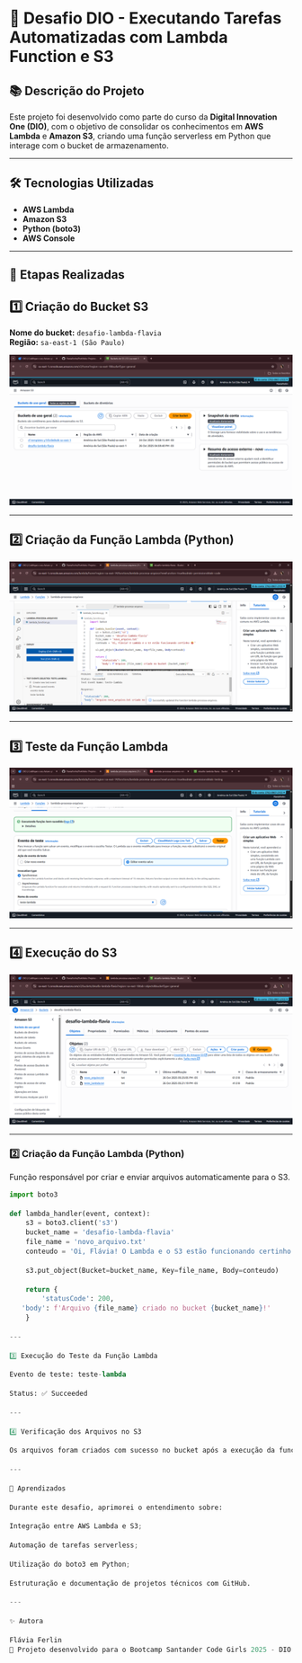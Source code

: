# 🧩 Desafio DIO - Executando Tarefas Automatizadas com Lambda Function e S3

## 📚 Descrição do Projeto
Este projeto foi desenvolvido como parte do curso da **Digital Innovation One (DIO)**, com o objetivo de consolidar os conhecimentos em **AWS Lambda** e **Amazon S3**, criando uma função serverless em Python que interage com o bucket de armazenamento.

---

## 🛠️ Tecnologias Utilizadas
- **AWS Lambda**
- **Amazon S3**
- **Python (boto3)**
- **AWS Console**

---

## 🚀 Etapas Realizadas

## 1️⃣ Criação do Bucket S3
**Nome do bucket:** `desafio-lambda-flavia`  
**Região:** `sa-east-1 (São Paulo)`

![Criação do bucket](images/Criação%20do%20bucket.png)

---

## 2️⃣ Criação da Função Lambda (Python)
![Lambda Python](images/lambdapython.png)

---

## 3️⃣ Teste da Função Lambda
![Teste Lambda](images/teste%20lambda.png)

---

## 4️⃣ Execução do S3
![S3](images/S3.png)

---

### 2️⃣ Criação da Função Lambda (Python)
Função responsável por criar e enviar arquivos automaticamente para o S3.

```python
import boto3

def lambda_handler(event, context):
    s3 = boto3.client('s3')
    bucket_name = 'desafio-lambda-flavia'
    file_name = 'novo_arquivo.txt'
    conteudo = 'Oi, Flávia! O Lambda e o S3 estão funcionando certinho 😊'

    s3.put_object(Bucket=bucket_name, Key=file_name, Body=conteudo)

    return {
        'statusCode': 200,
   'body': f'Arquivo {file_name} criado no bucket {bucket_name}!'
    }

---

3️⃣ Execução do Teste da Função Lambda

Evento de teste: teste-lambda

Status: ✅ Succeeded

---

4️⃣ Verificação dos Arquivos no S3

Os arquivos foram criados com sucesso no bucket após a execução da função.

---

🧠 Aprendizados

Durante este desafio, aprimorei o entendimento sobre:

Integração entre AWS Lambda e S3;

Automação de tarefas serverless;

Utilização do boto3 em Python;

Estruturação e documentação de projetos técnicos com GitHub.

---

✨ Autora

Flávia Ferlin
📍 Projeto desenvolvido para o Bootcamp Santander Code Girls 2025 - DIO
